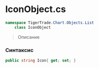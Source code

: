 
# IconObject.cs
```csharp
namespace TigerTrade.Chart.Objects.List  
    class IconObject
```

> Описание

### Синтаксис
```csharp
public string Icon{ get; set; }
```

